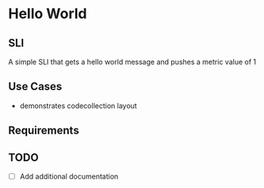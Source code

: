 # Hello World 
## SLI
A simple SLI that gets a hello world message and pushes a metric value of 1

## Use Cases
- demonstrates codecollection layout

## Requirements

## TODO
- [ ] Add additional documentation